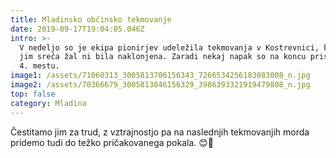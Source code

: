 ```yaml
---
title: Mladinsko občinsko tekmovanje
date: 2019-09-17T19:04:05.046Z
intro: >-
  V nedeljo so je ekipa pionirjev udeležila tekmovanja v Kostrevnici, kjer pa
  jim sreča žal ni bila naklonjena. Zaradi nekaj napak so na koncu pristali na
  4. mestu. 
image1: /assets/71060313_3005813706156343_7266534256183083008_n.jpg
image2: /assets/70366679_3005813846156329_3986393321919479808_n.jpg
top: false
category: Mladina
---
```

Čestitamo jim za trud, z vztrajnostjo pa na naslednjih tekmovanjih morda pridemo tudi do težko pričakovanega pokala. 😊💪
